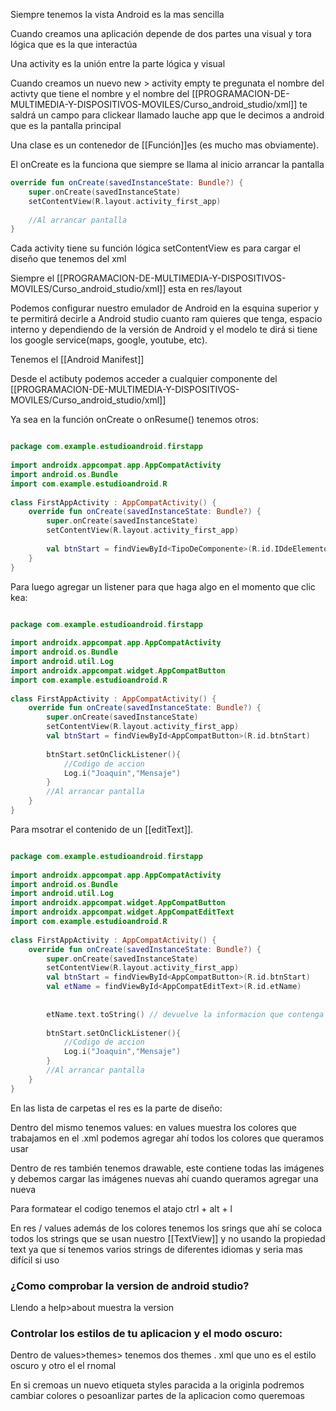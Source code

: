 Siempre tenemos la vista Android es la mas sencilla




Cuando creamos una aplicación depende de dos partes una visual y tora lógica que es la que interactúa

Una activity es la unión entre la parte lógica y visual

Cuando creamos un nuevo new > activity empty te pregunata el nombre del activty que tiene el nombre y el nombre del [[PROGRAMACION-DE-MULTIMEDIA-Y-DISPOSITIVOS-MOVILES/Curso_android_studio/xml]] te saldrá un campo para clickear llamado lauche app que le decimos a android que es la pantalla principal


Una clase es un contenedor de [[Función]]es (es mucho mas obviamente).

El onCreate es la funciona que siempre se llama al inicio arrancar la pantalla

````kotlin
override fun onCreate(savedInstanceState: Bundle?) {  
    super.onCreate(savedInstanceState)  
    setContentView(R.layout.activity_first_app)  
  
    //Al arrancar pantalla  
}
````

Cada activity tiene su función lógica  setContentView es para cargar el diseño que tenemos del xml 

Siempre el [[PROGRAMACION-DE-MULTIMEDIA-Y-DISPOSITIVOS-MOVILES/Curso_android_studio/xml]] esta en res/layout

Podemos configurar nuestro emulador de Android en la esquina superior y te permitirá decirle a Android studio cuanto ram quieres que tenga, espacio interno y dependiendo de la versión de Android y el modelo te dirá si tiene los google service(maps, google, youtube, etc).



Tenemos el [[Android Manifest]]

Desde el actibuty podemos acceder a cualquier componente del [[PROGRAMACION-DE-MULTIMEDIA-Y-DISPOSITIVOS-MOVILES/Curso_android_studio/xml]]

Ya sea en la función onCreate o onResume() tenemos otros:

````kotlin

package com.example.estudioandroid.firstapp  
  
import androidx.appcompat.app.AppCompatActivity  
import android.os.Bundle  
import com.example.estudioandroid.R  
  
class FirstAppActivity : AppCompatActivity() {  
    override fun onCreate(savedInstanceState: Bundle?) {  
        super.onCreate(savedInstanceState)  
        setContentView(R.layout.activity_first_app)  
  
        val btnStart = findViewById<TipoDeComponente>(R.id.IDdeElemento) //Tipo de componente puede ser TextView, Buton ,etc.
    }  
}

````

Para luego agregar un listener para que haga algo en el momento que clic kea:

````kotlin

package com.example.estudioandroid.firstapp  
  
import androidx.appcompat.app.AppCompatActivity  
import android.os.Bundle  
import android.util.Log  
import androidx.appcompat.widget.AppCompatButton  
import com.example.estudioandroid.R  
  
class FirstAppActivity : AppCompatActivity() {  
    override fun onCreate(savedInstanceState: Bundle?) {  
        super.onCreate(savedInstanceState)  
        setContentView(R.layout.activity_first_app)  
        val btnStart = findViewById<AppCompatButton>(R.id.btnStart)  
  
        btnStart.setOnClickListener(){  
            //Codigo de accion  
            Log.i("Joaquin","Mensaje")  
        }  
        //Al arrancar pantalla  
    }  
}

````

Para msotrar el contenido de un [[editText]].


````kotlin

package com.example.estudioandroid.firstapp  
  
import androidx.appcompat.app.AppCompatActivity  
import android.os.Bundle  
import android.util.Log  
import androidx.appcompat.widget.AppCompatButton  
import androidx.appcompat.widget.AppCompatEditText  
import com.example.estudioandroid.R  
  
class FirstAppActivity : AppCompatActivity() {  
    override fun onCreate(savedInstanceState: Bundle?) {  
        super.onCreate(savedInstanceState)  
        setContentView(R.layout.activity_first_app)  
        val btnStart = findViewById<AppCompatButton>(R.id.btnStart)  
        val etName = findViewById<AppCompatEditText>(R.id.etName)  
  
  
        etName.text.toString() // devuelve la informacion que contenga en este texto  
  
        btnStart.setOnClickListener(){  
            //Codigo de accion  
            Log.i("Joaquin","Mensaje")  
        }  
        //Al arrancar pantalla  
    }  
}
````


En las lista de carpetas el res es la parte de diseño:

Dentro del mismo tenemos values: en values muestra los colores que trabajamos en el .xml podemos agregar ahí todos los colores que queramos usar

Dentro de res también tenemos drawable, este contiene todas las imágenes y debemos cargar las imágenes nuevas ahí cuando queramos agregar una nueva


Para formatear el codigo tenemos el atajo ctrl + alt + l


En res / values además de los colores tenemos los srings que ahí se coloca todos los strings que se usan nuestro [[TextView]] 
y no usando la propiedad text ya que si tenemos varios strings de diferentes idiomas y seria mas difícil si uso

### ¿Como comprobar la version de android studio?

Llendo a help>about muestra la version



### Controlar los estilos de tu aplicacion y el modo oscuro:

Dentro de values>themes> tenemos dos themes  . xml que uno es el estilo oscuro y otro el el rnomal

En si cremoas un nuevo etiqueta styles  paracida a la originla podremos cambiar colores o pesoanlizar partes de la aplicacion como queremoas